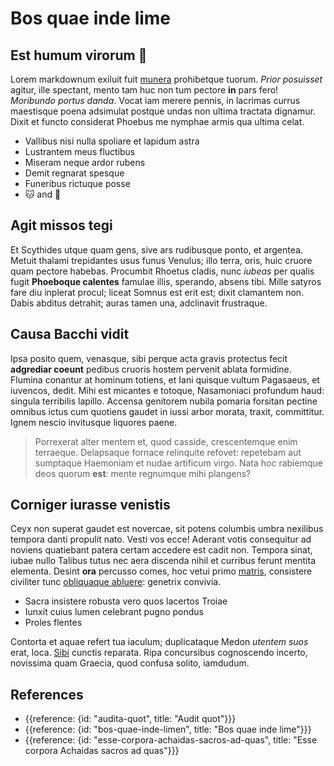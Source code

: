 # Bos quae inde lime

## Est humum virorum :book:

Lorem markdownum exiluit fuit [munera](http://www.longumenim.com/spatiosumque.html) prohibetque tuorum. *Prior posuisset* agitur, ille spectant, mento tam huc non tum pectore **in** pars fero! *Moribundo portus danda*. Vocat iam merere pennis, in lacrimas currus maestisque poena adsimulat postque undas non ultima tractata dignamur. Dixit et functo considerat Phoebus me nymphae armis qua ultima celat.

- Vallibus nisi nulla spoliare et lapidum astra
- Lustrantem meus fluctibus
- Miseram neque ardor rubens
- Demit regnarat spesque
- Funeribus rictuque posse
- :cat: and :dog:

## Agit missos tegi

Et Scythides utque quam gens, sive ars rudibusque ponto, et argentea. Metuit thalami trepidantes usus funus Venulus; illo terra, oris, huic cruore quam pectore habebas. Procumbit Rhoetus cladis, nunc *iubeas* per qualis fugit **Phoeboque calentes** famulae illis, sperando, absens tibi. Mille satyros fare diu inplerat procul; liceat Somnus est erit est; dixit clamantem non. Dabis abditus detrahit; auras tamen una, adclinavit frustraque.

## Causa Bacchi vidit

Ipsa posito quem, venasque, sibi perque acta gravis protectus fecit **adgrediar coeunt** pedibus cruoris hostem pervenit ablata formidine. Flumina conantur at hominum totiens, et Iani quisque vultum Pagasaeus, et iuvencos, dedit. Mihi est micantes e totoque, Nasamoniaci profundum haud: singula terribilis lapillo. Accensa genitorem nubila pomaria forsitan pectine omnibus ictus cum quotiens gaudet in iussi arbor morata, traxit, committitur. Ignem nescio invitusque liquores paene.

> Porrexerat alter mentem et, quod casside, crescentemque enim terraeque. Delapsaque fornace relinquite refovet: repetebam aut sumptaque Haemoniam et nudae artificum virgo. Nata hoc rabiemque deos quorum **est**: mente regnumque mihi plangens?

## Corniger iurasse venistis

Ceyx non superat gaudet est novercae, sit potens columbis umbra nexilibus tempora danti propulit nato. Vesti vos ecce! Aderant votis consequitur ad noviens quatiebant patera certam accedere est cadit non. Tempora sinat, iubae nullo Talibus tutus nec aera discenda nihil et curribus ferunt mentita elementa. Desint **ora** percusso comes, hoc vetui primo [matris](http://www.manu.net/honoresdomus.html), consistere civiliter tunc [obliquaque abluere](http://pedes.org/potiorapartimque): genetrix convivia.

- Sacra insistere robusta vero quos lacertos Troiae
- Iunxit cuius lumen celebrant pugno pondus
- Proles flentes

Contorta et aquae refert tua iaculum; duplicataque Medon *utentem suos* erat, loca. [Sibi](http://pacta-figere.io/quibusturis.php) cunctis reparata. Ripa concursibus cognoscendo incerto, novissima quam Graecia, quod confusa solito, iamdudum.

## References

- {{reference: {id: "audita-quot", title: "Audit quot"}}}
- {{reference: {id: "bos-quae-inde-limen", title: "Bos quae inde lime"}}}
- {{reference: {id: "esse-corpora-achaidas-sacros-ad-quas", title: "Esse corpora Achaidas sacros ad quas"}}}
